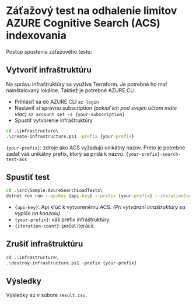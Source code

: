 # Záťažový test na odhalenie limitov AZURE Cognitive Search (ACS) indexovania

Postup spustenia záťažového testu:

## Vytvoriť infraštruktúru

Na správu infraštruktúry sa využíva Terraform. Je potrebné ho mať nainštalovaný lokálne. Taktiež je potrebné AZURE CLI.

- Prihlásiť sa do AZURE CLI `az login`
- Nastaviť si správnu subscription *(pokiaľ ich pod svojím účtom máte viac)* `az account set -s {your-subscription}`
- Spustiť vytvorenie infraštruktúry

```cmd
cd .\infrastructure\
.\create-infrastructure.ps1 -prefix {your-prefix}
```

`{your-prefix}`: zdroje ako ACS vyžadujú unikátny názov. Preto je potrebné zadať váš unikátny prefix, ktorý sa pridá k názvu. `{your-prefix}-search-test-acs`

## Spustiť test

```cmd
cd .\src\Sample.AzureSearchLoadTests\
dotnet run run --apiKey {api-key} --prefix {your-prefix} --iterationCount {iteration-count}
```

- `{api-key}`: Api kľúč k vytvorenému ACS. *(Pri vytváraní inraštruktúry sa vypíše na konzolu)*
- `{your-prefix}`: váš prefix infraštruktúry
- `{iteration-count}`: počet iterácií.

## Zrušiť infraštruktúru

```terraform
cd .\infrastructure\
.\destroy-infrastructure.ps1 -prefix {your-prefix}
```

## Výsledky

Výsledky sú v súbore `result.csv`.